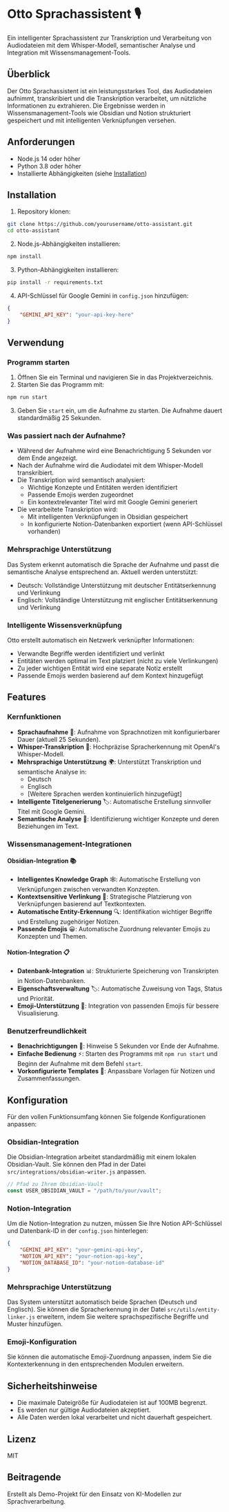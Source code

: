 # Otto Sprachassistent 🎙️

Ein intelligenter Sprachassistent zur Transkription und Verarbeitung von Audiodateien mit dem Whisper-Modell, semantischer Analyse und Integration mit Wissensmanagement-Tools.

## Überblick

Der Otto Sprachassistent ist ein leistungsstarkes Tool, das Audiodateien aufnimmt, transkribiert und die Transkription verarbeitet, um nützliche Informationen zu extrahieren. Die Ergebnisse werden in Wissensmanagement-Tools wie Obsidian und Notion strukturiert gespeichert und mit intelligenten Verknüpfungen versehen.

## Anforderungen

-   Node.js 14 oder höher
-   Python 3.8 oder höher
-   Installierte Abhängigkeiten (siehe [Installation](#installation))

## Installation

1. Repository klonen:

```bash
git clone https://github.com/yourusername/otto-assistant.git
cd otto-assistant
```

2. Node.js-Abhängigkeiten installieren:

```bash
npm install
```

3. Python-Abhängigkeiten installieren:

```bash
pip install -r requirements.txt
```

4. API-Schlüssel für Google Gemini in `config.json` hinzufügen:

```json
{
	"GEMINI_API_KEY": "your-api-key-here"
}
```

## Verwendung

### Programm starten

1. Öffnen Sie ein Terminal und navigieren Sie in das Projektverzeichnis.
2. Starten Sie das Programm mit:

```bash
npm run start
```

3. Geben Sie `start` ein, um die Aufnahme zu starten. Die Aufnahme dauert standardmäßig 25 Sekunden.

### Was passiert nach der Aufnahme?

-   Während der Aufnahme wird eine Benachrichtigung 5 Sekunden vor dem Ende angezeigt.
-   Nach der Aufnahme wird die Audiodatei mit dem Whisper-Modell transkribiert.
-   Die Transkription wird semantisch analysiert:
    -   Wichtige Konzepte und Entitäten werden identifiziert
    -   Passende Emojis werden zugeordnet
    -   Ein kontextrelevanter Titel wird mit Google Gemini generiert
-   Die verarbeitete Transkription wird:
    -   Mit intelligenten Verknüpfungen in Obsidian gespeichert
    -   In konfigurierte Notion-Datenbanken exportiert (wenn API-Schlüssel vorhanden)

### Mehrsprachige Unterstützung

Das System erkennt automatisch die Sprache der Aufnahme und passt die semantische Analyse entsprechend an. Aktuell werden unterstützt:

-   Deutsch: Vollständige Unterstützung mit deutscher Entitätserkennung und Verlinkung
-   Englisch: Vollständige Unterstützung mit englischer Entitätserkennung und Verlinkung

### Intelligente Wissensverknüpfung

Otto erstellt automatisch ein Netzwerk verknüpfter Informationen:

-   Verwandte Begriffe werden identifiziert und verlinkt
-   Entitäten werden optimal im Text platziert (nicht zu viele Verlinkungen)
-   Zu jeder wichtigen Entität wird eine separate Notiz erstellt
-   Passende Emojis werden basierend auf dem Kontext hinzugefügt

## Features

### Kernfunktionen

-   **Sprachaufnahme** 🎤: Aufnahme von Sprachnotizen mit konfigurierbarer Dauer (aktuell 25 Sekunden).
-   **Whisper-Transkription** 📝: Hochpräzise Spracherkennung mit OpenAI's Whisper-Modell.
-   **Mehrsprachige Unterstützung** 🌍: Unterstützt Transkription und semantische Analyse in:
    -   Deutsch
    -   Englisch
    -   [Weitere Sprachen werden kontinuierlich hinzugefügt]
-   **Intelligente Titelgenerierung** 🏷️: Automatische Erstellung sinnvoller Titel mit Google Gemini.
-   **Semantische Analyse** 🧠: Identifizierung wichtiger Konzepte und deren Beziehungen im Text.

### Wissensmanagement-Integrationen

#### Obsidian-Integration 📚

-   **Intelligentes Knowledge Graph** 🕸️: Automatische Erstellung von Verknüpfungen zwischen verwandten Konzepten.
-   **Kontextsensitive Verlinkung** 🔗: Strategische Platzierung von Verknüpfungen basierend auf Textkontexten.
-   **Automatische Entity-Erkennung** 🔍: Identifikation wichtiger Begriffe und Erstellung zugehöriger Notizen.
-   **Passende Emojis** 😀: Automatische Zuordnung relevanter Emojis zu Konzepten und Themen.

#### Notion-Integration 📋

-   **Datenbank-Integration** 📊: Strukturierte Speicherung von Transkripten in Notion-Datenbanken.
-   **Eigenschaftsverwaltung** 🏷️: Automatische Zuweisung von Tags, Status und Priorität.
-   **Emoji-Unterstützung** 🎯: Integration von passenden Emojis für bessere Visualisierung.

### Benutzerfreundlichkeit

-   **Benachrichtigungen** 🔔: Hinweise 5 Sekunden vor Ende der Aufnahme.
-   **Einfache Bedienung** ⚡: Starten des Programms mit `npm run start` und Beginn der Aufnahme mit dem Befehl `start`.
-   **Vorkonfigurierte Templates** 📜: Anpassbare Vorlagen für Notizen und Zusammenfassungen.

## Konfiguration

Für den vollen Funktionsumfang können Sie folgende Konfigurationen anpassen:

### Obsidian-Integration

Die Obsidian-Integration arbeitet standardmäßig mit einem lokalen Obsidian-Vault. Sie können den Pfad in der Datei `src/integrations/obsidian-writer.js` anpassen.

```javascript
// Pfad zu Ihrem Obsidian-Vault
const USER_OBSIDIAN_VAULT = "/path/to/your/vault";
```

### Notion-Integration

Um die Notion-Integration zu nutzen, müssen Sie Ihre Notion API-Schlüssel und Datenbank-ID in der `config.json` hinterlegen:

```json
{
	"GEMINI_API_KEY": "your-gemini-api-key",
	"NOTION_API_KEY": "your-notion-api-key",
	"NOTION_DATABASE_ID": "your-notion-database-id"
}
```

### Mehrsprachige Unterstützung

Das System unterstützt automatisch beide Sprachen (Deutsch und Englisch). Sie können die Spracherkennung in der Datei `src/utils/entity-linker.js` erweitern, indem Sie weitere sprachspezifische Begriffe und Muster hinzufügen.

### Emoji-Konfiguration

Sie können die automatische Emoji-Zuordnung anpassen, indem Sie die Kontexterkennung in den entsprechenden Modulen erweitern.

## Sicherheitshinweise

-   Die maximale Dateigröße für Audiodateien ist auf 100MB begrenzt.
-   Es werden nur gültige Audiodateien akzeptiert.
-   Alle Daten werden lokal verarbeitet und nicht dauerhaft gespeichert.

## Lizenz

MIT

## Beitragende

Erstellt als Demo-Projekt für den Einsatz von KI-Modellen zur Sprachverarbeitung.
